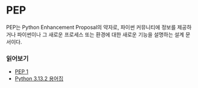 # PEP 
PEP는 Python Enhancement Proposal의 약자로, 파이썬 커뮤니티에 정보를 제공하거나 파이썬이나 그 새로운 프로세스 또는 환경에 대한 새로운 기능을 설명하는 설계 문서이다. 

### 읽어보기
- [PEP 1](https://peps.python.org/pep-0001/#pep-types)
- [Python 3.13.2 용어집](https://docs.python.org/ko/3.13/glossary.html#term-PEP)

